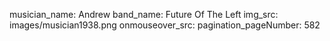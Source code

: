 musician_name: Andrew
band_name: Future Of The Left
img_src: images/musician1938.png
onmouseover_src: 
pagination_pageNumber: 582